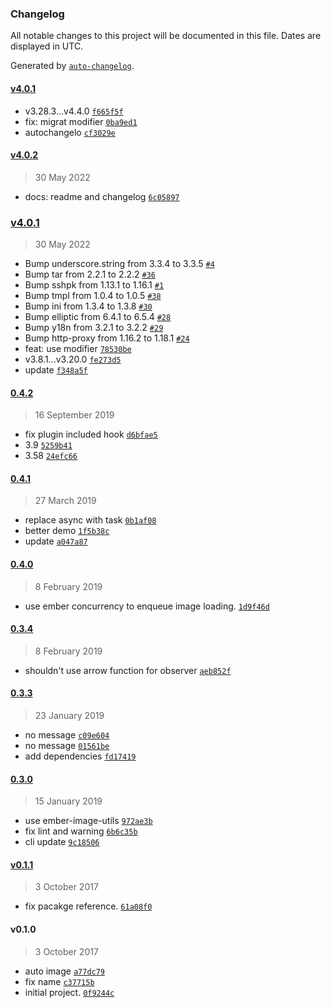 ### Changelog

All notable changes to this project will be documented in this file. Dates are displayed in UTC.

Generated by [`auto-changelog`](https://github.com/CookPete/auto-changelog).

#### [v4.0.1](https://github.com/systembugtj/ember-auto-image/compare/v4.0.2...v4.0.1)

- v3.28.3...v4.4.0 [`f665f5f`](https://github.com/systembugtj/ember-auto-image/commit/f665f5ff39346a07acff9c77534fa13d327b1562)
- fix: migrat modifier [`0ba9ed1`](https://github.com/systembugtj/ember-auto-image/commit/0ba9ed16923ad6e6867226743896b178f125ee80)
- autochangelo [`cf3029e`](https://github.com/systembugtj/ember-auto-image/commit/cf3029eddc61faecf4887ca3bffa54676431b7c7)

#### [v4.0.2](https://github.com/systembugtj/ember-auto-image/compare/v4.0.1...v4.0.2)

> 30 May 2022

- docs: readme and changelog [`6c05897`](https://github.com/systembugtj/ember-auto-image/commit/6c05897349b0f8bf511785f90c22018bc35f563d)

### [v4.0.1](https://github.com/systembugtj/ember-auto-image/compare/0.4.2...v4.0.1)

> 30 May 2022

- Bump underscore.string from 3.3.4 to 3.3.5 [`#4`](https://github.com/systembugtj/ember-auto-image/pull/4)
- Bump tar from 2.2.1 to 2.2.2 [`#36`](https://github.com/systembugtj/ember-auto-image/pull/36)
- Bump sshpk from 1.13.1 to 1.16.1 [`#1`](https://github.com/systembugtj/ember-auto-image/pull/1)
- Bump tmpl from 1.0.4 to 1.0.5 [`#38`](https://github.com/systembugtj/ember-auto-image/pull/38)
- Bump ini from 1.3.4 to 1.3.8 [`#30`](https://github.com/systembugtj/ember-auto-image/pull/30)
- Bump elliptic from 6.4.1 to 6.5.4 [`#28`](https://github.com/systembugtj/ember-auto-image/pull/28)
- Bump y18n from 3.2.1 to 3.2.2 [`#29`](https://github.com/systembugtj/ember-auto-image/pull/29)
- Bump http-proxy from 1.16.2 to 1.18.1 [`#24`](https://github.com/systembugtj/ember-auto-image/pull/24)
- feat: use modifier [`78530be`](https://github.com/systembugtj/ember-auto-image/commit/78530be2e05413f41181efddc089c6eaad2ef1ed)
- v3.8.1...v3.20.0 [`fe273d5`](https://github.com/systembugtj/ember-auto-image/commit/fe273d5798a32d3d2b8a1d9100e183bb90042d8a)
- update [`f348a5f`](https://github.com/systembugtj/ember-auto-image/commit/f348a5fc9f46d5bf315da7135df6f2830b57fa79)

#### [0.4.2](https://github.com/systembugtj/ember-auto-image/compare/0.4.1...0.4.2)

> 16 September 2019

- fix plugin included hook [`d6bfae5`](https://github.com/systembugtj/ember-auto-image/commit/d6bfae56eddaf6769ea4f7ec04f54b91a28558b1)
- 3.9 [`5259b41`](https://github.com/systembugtj/ember-auto-image/commit/5259b41e1da271bb12999f48e83a06ec621164fb)
- 3.58 [`24efc66`](https://github.com/systembugtj/ember-auto-image/commit/24efc66c8426d52f059e934bded90a6f50bb5b37)

#### [0.4.1](https://github.com/systembugtj/ember-auto-image/compare/0.4.0...0.4.1)

> 27 March 2019

- replace async with task [`0b1af08`](https://github.com/systembugtj/ember-auto-image/commit/0b1af08132e2bda39660d4de0e8cee2f2b7912e6)
- better demo [`1f5b38c`](https://github.com/systembugtj/ember-auto-image/commit/1f5b38c9faa97e67595b122cd5d3fdf0c88025f8)
- update [`a047a87`](https://github.com/systembugtj/ember-auto-image/commit/a047a87a0432f733f91cae87e9556f4520b95a95)

#### [0.4.0](https://github.com/systembugtj/ember-auto-image/compare/0.3.4...0.4.0)

> 8 February 2019

- use ember concurrency to enqueue image loading. [`1d9f46d`](https://github.com/systembugtj/ember-auto-image/commit/1d9f46db645512f84074d49e8a17f1d038b3f09b)

#### [0.3.4](https://github.com/systembugtj/ember-auto-image/compare/0.3.3...0.3.4)

> 8 February 2019

- shouldn't use arrow function for observer [`aeb852f`](https://github.com/systembugtj/ember-auto-image/commit/aeb852f99524ffc6f4ea4807165ac4af7ccf2f60)

#### [0.3.3](https://github.com/systembugtj/ember-auto-image/compare/0.3.0...0.3.3)

> 23 January 2019

- no message [`c09e604`](https://github.com/systembugtj/ember-auto-image/commit/c09e60419da8bccda6db637516e22fbcc2690929)
- no message [`01561be`](https://github.com/systembugtj/ember-auto-image/commit/01561bea5b7e6aba397c577a8125370f188621a0)
- add dependencies [`fd17419`](https://github.com/systembugtj/ember-auto-image/commit/fd17419215ba450e5a98f1645c6a4853a3131eed)

#### [0.3.0](https://github.com/systembugtj/ember-auto-image/compare/v0.1.1...0.3.0)

> 15 January 2019

- use ember-image-utils [`972ae3b`](https://github.com/systembugtj/ember-auto-image/commit/972ae3bd14a5c3f6545fcf3abd250114b41a83a7)
- fix lint and warning [`6b6c35b`](https://github.com/systembugtj/ember-auto-image/commit/6b6c35b727ed8ccc47af534a39a1f2cd36a600e0)
- cli update [`9c18506`](https://github.com/systembugtj/ember-auto-image/commit/9c18506e2377ac48284d085acef5e873159e8698)

#### [v0.1.1](https://github.com/systembugtj/ember-auto-image/compare/v0.1.0...v0.1.1)

> 3 October 2017

- fix pacakge reference. [`61a08f0`](https://github.com/systembugtj/ember-auto-image/commit/61a08f03821d3cf16681df8e51cf5e16bc384be6)

#### v0.1.0

> 3 October 2017

- auto image [`a77dc79`](https://github.com/systembugtj/ember-auto-image/commit/a77dc7967c3955bca89520f3d5a8163a644fcef0)
- fix name [`c37715b`](https://github.com/systembugtj/ember-auto-image/commit/c37715b59a44adf9ae15c657c705b4bca12b623d)
- initial project. [`0f9244c`](https://github.com/systembugtj/ember-auto-image/commit/0f9244c64cff7fac13190e8b15f770da482a726d)
